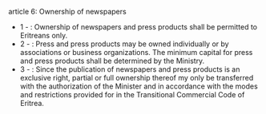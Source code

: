 article 6: Ownership of newspapers 

<ul>
			<li>1 - : Ownership of newspapers and press products shall be permitted to Eritreans only. <ul>
			</ul></li>			<li>2 - : Press and press products may be owned individually or by associations or business organizations. The minimum capital for press and press products shall be determined by the Ministry. <ul>
			</ul></li>			<li>3 - : Since the publication of newspapers and press products is an exclusive right, partial or full ownership thereof my only be transferred with the authorization of the Minister and in accordance with the modes and restrictions provided for in the Transitional Commercial Code of Eritrea. <ul>
			</ul></li></ul>